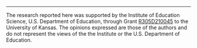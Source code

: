 ------------------------------------------------------------------------

The research reported here was supported by the Institute of Education
Science, U.S. Department of Education, through Grant
[R305D210045](https://ies.ed.gov/funding/grantsearch/details.asp?ID=4546)
to the University of Kansas. The opinions expressed are those of the
authors and do not represent the views of the the Institute or the U.S.
Department of Education.
